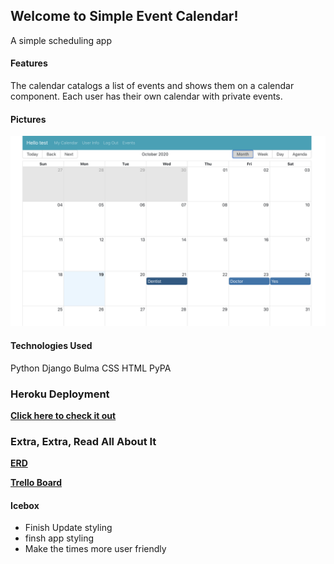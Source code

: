 ## Welcome to Simple Event Calendar!
A simple scheduling app

#### Features
The calendar catalogs a list of events and shows them on a calendar component. Each user has their own calendar with private events.

#### Pictures
![Something](/images/calendar.png)

#### Technologies Used
Python
Django
Bulma
CSS
HTML
PyPA


### Heroku Deployment

[**Click here to check it out**](https://simpleeventcalendar.herokuapp.com/)

### Extra, Extra, Read All About It
[**ERD**](https://lucid.app/lucidchart/a8d29406-a9e3-4d04-b28c-2195946a5c0c/edit?page=0_0#?folder_id=home&browser=icon)  

[**Trello Board**](https://trello.com/b/wWdeufl6/sei-cc-9-mealplanner)

#### Icebox
- Finish Update styling
- finsh app styling
- Make the times more user friendly
